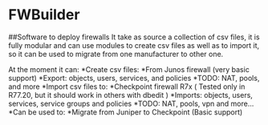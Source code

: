# FWBuilder
##Software to deploy firewalls
It take as source a collection of csv files, it is fully modular and can use modules to create csv files as well as to import it, so it can be used to migrate from one manufacturer to other one.

At the moment it can:
*Create csv files:
    *From Junos firewall (very basic support)
        *Export: objects, users, services, and policies
        *TODO: NAT, pools, and more
*Import csv files to:
    *Checkpoint firewall R7x ( Tested only in R77.20, but it should work in others with dbedit )
        *Imports: objects, users, services, service groups and policies
        *TODO: NAT, pools, vpn and more...
*Can be used to:
    *Migrate from Juniper to Checkpoint (Basic support)
